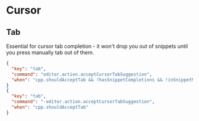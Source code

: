 # Cursor

## Tab
Essential for cursor tab completion - it won't drop you out of snippets until you press manually tab out of them.

```json
{
  "key": "tab",
  "command": "editor.action.acceptCursorTabSuggestion",
  "when": "cpp.shouldAcceptTab && !hasSnippetCompletions && !inSnippetMode"
}
{
  "key": "tab",
  "command": "-editor.action.acceptCursorTabSuggestion",
  "when": "cpp.shouldAcceptTab"
}
```
